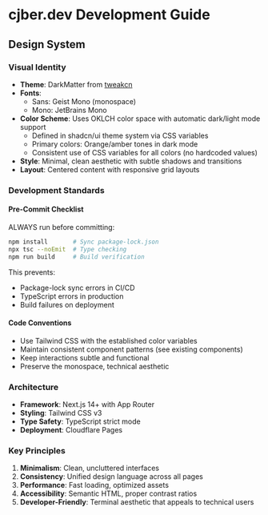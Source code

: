 # cjber.dev Development Guide

## Design System

### Visual Identity
- **Theme**: DarkMatter from [tweakcn](https://tweakcn.com/editor/theme?theme=darkmatter)
- **Fonts**: 
  - Sans: Geist Mono (monospace)
  - Mono: JetBrains Mono
- **Color Scheme**: Uses OKLCH color space with automatic dark/light mode support
  - Defined in shadcn/ui theme system via CSS variables
  - Primary colors: Orange/amber tones in dark mode
  - Consistent use of CSS variables for all colors (no hardcoded values)
- **Style**: Minimal, clean aesthetic with subtle shadows and transitions
- **Layout**: Centered content with responsive grid layouts

### Development Standards

#### Pre-Commit Checklist
ALWAYS run before committing:
```bash
npm install       # Sync package-lock.json
npx tsc --noEmit  # Type checking  
npm run build     # Build verification
```

This prevents:
- Package-lock sync errors in CI/CD
- TypeScript errors in production
- Build failures on deployment

#### Code Conventions
- Use Tailwind CSS with the established color variables
- Maintain consistent component patterns (see existing components)
- Keep interactions subtle and functional
- Preserve the monospace, technical aesthetic

### Architecture
- **Framework**: Next.js 14+ with App Router
- **Styling**: Tailwind CSS v3
- **Type Safety**: TypeScript strict mode
- **Deployment**: Cloudflare Pages

### Key Principles
1. **Minimalism**: Clean, uncluttered interfaces
2. **Consistency**: Unified design language across all pages
3. **Performance**: Fast loading, optimized assets
4. **Accessibility**: Semantic HTML, proper contrast ratios
5. **Developer-Friendly**: Terminal aesthetic that appeals to technical users